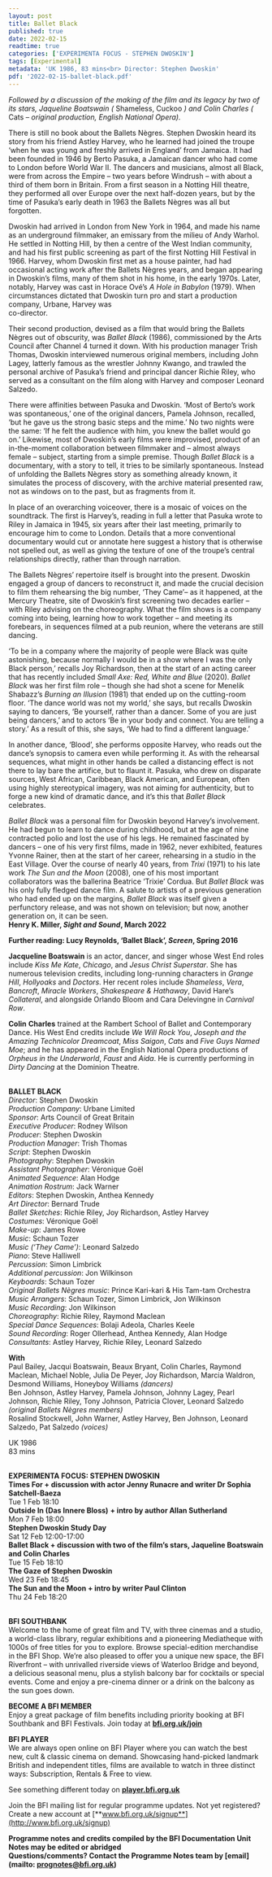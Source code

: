 ```yaml
---
layout: post
title: Ballet Black
published: true
date: 2022-02-15
readtime: true
categories: ['EXPERIMENTA FOCUS - STEPHEN DWOSKIN']
tags: [Experimental]
metadata: 'UK 1986, 83 mins<br> Director: Stephen Dwoskin'
pdf: '2022-02-15-ballet-black.pdf'
---
```


_Followed by a discussion of the making of the film and its legacy by two of its stars, Jaqueline Boatswain (_ Shameless, Cuckoo _) and Colin Charles (_ Cats _– original production, English National Opera)._

There is still no book about the Ballets Nègres. Stephen Dwoskin heard its story from his friend Astley Harvey, who he learned had joined the troupe ‘when he was young and freshly arrived in England’ from Jamaica. It had been founded in 1946 by Berto Pasuka, a Jamaican dancer who had come to London before World War II. The dancers and musicians, almost all Black, were from across the Empire – two years before Windrush – with about a third of them born in Britain. From a first season in a Notting Hill theatre, they performed all over Europe over the next half-dozen years, but by the time of Pasuka’s early death in 1963 the Ballets Nègres was all but forgotten.

Dwoskin had arrived in London from New York in 1964, and made his name as an underground filmmaker, an emissary from the milieu of Andy Warhol. He settled in Notting Hill, by then a centre of the West Indian community, and had his first public screening as part of the first Notting Hill Festival in 1966. Harvey, whom Dwoskin first met as a house painter, had had occasional acting work after the Ballets Nègres years, and began appearing in Dwoskin’s films, many of them shot in his home, in the early 1970s. Later, notably, Harvey was cast in Horace Ové’s _A Hole in Babylon_ (1979). When circumstances dictated that Dwoskin turn pro and start a production company, Urbane, Harvey was  
co-director.

Their second production, devised as a film that would bring the Ballets Nègres out of obscurity, was _Ballet Black_ (1986), commissioned by the Arts Council after Channel 4 turned it down. With his production manager Trish Thomas, Dwoskin interviewed numerous original members, including John Lagey, latterly famous as the wrestler Johnny Kwango, and trawled the personal archive of Pasuka’s friend and principal dancer Richie Riley, who served as a consultant on the film along with Harvey and composer Leonard Salzedo.

There were affinities between Pasuka and Dwoskin. ‘Most of Berto’s work was spontaneous,’ one of the original dancers, Pamela Johnson, recalled, ‘but he gave us the strong basic steps and the mime.’ No two nights were the same: ‘If he felt the audience with him, you knew the ballet would go on.’ Likewise, most of Dwoskin’s early films were improvised, product of an in-the-moment collaboration between filmmaker and – almost always female – subject, starting from a simple premise. Though _Ballet Black_ is a documentary, with a story to tell, it tries to be similarly spontaneous. Instead of unfolding the Ballets Nègres story as something already known, it simulates the process of discovery, with the archive material presented raw, not as windows on to the past, but as fragments from it.

In place of an overarching voiceover, there is a mosaic of voices on the soundtrack. The first is Harvey’s, reading in full a letter that Pasuka wrote to Riley in Jamaica in 1945, six years after their last meeting, primarily to encourage him to come to London. Details that a more conventional documentary would cut or annotate here suggest a history that is otherwise not spelled out, as well as giving the texture of one of the troupe’s central relationships directly, rather than through narration.

The Ballets Nègres’ repertoire itself is brought into the present. Dwoskin engaged a group of dancers to reconstruct it, and made the crucial decision to film them rehearsing the big number, ‘They Came’– as it happened, at the Mercury Theatre, site of Dwoskin’s first screening two decades earlier – with Riley advising on the choreography. What the film shows is a company coming into being, learning how to work together – and meeting its forebears, in sequences filmed at a pub reunion, where the veterans are still dancing.

‘To be in a company where the majority of people were Black was quite astonishing, because normally I would be in a show where I was the only Black person,’ recalls Joy Richardson, then at the start of an acting career that has recently included _Small Axe: Red, White and Blue_ (2020). _Ballet Black_ was her first film role – though she had shot a scene for Menelik Shabazz’s _Burning an Illusion_ (1981) that ended up on the cutting-room floor. ‘The dance world was not my world,’ she says, but recalls Dwoskin saying to dancers, ‘Be yourself, rather than a dancer. Some of you are just being dancers,’ and to actors ‘Be in your body and connect. You are telling a story.’ As a result of this, she says, ‘We had to find a different language.’

In another dance, ‘Blood’, she performs opposite Harvey, who reads out the dance’s synopsis to camera even while performing it. As with the rehearsal sequences, what might in other hands be called a distancing effect is not there to lay bare the artifice, but to flaunt it. Pasuka, who drew on disparate sources, West African, Caribbean, Black American, and European, often using highly stereotypical imagery, was not aiming for authenticity, but to forge a new kind of dramatic dance, and it’s this that _Ballet Black_ celebrates.

_Ballet Black_ was a personal film for Dwoskin beyond Harvey’s involvement.  He had begun to learn to dance during childhood, but at the age of nine contracted polio and lost the use of his legs. He remained fascinated by dancers – one of his very first films, made in 1962, never exhibited, features Yvonne Rainer, then at the start of her career, rehearsing in a studio in the East Village. Over the course of nearly 40 years, from _Trixi_ (1971) to his late work _The Sun and the Moon_ (2008), one of his most important collaborators was the ballerina Beatrice ‘Trixie’ Cordua. But _Ballet Black_ was his only fully fledged dance film. A salute to artists of a previous generation who had ended up on the margins, _Ballet Black_ was itself given a perfunctory release, and was not shown on television; but now, another generation on, it can be seen.  
**Henry K. Miller, _Sight and Sound_, March 2022**

**Further reading: Lucy Reynolds, ‘Ballet Black’, _Screen_, Spring 2016**

**Jacqueline Boatswain** is an actor, dancer, and singer whose West End roles include _Kiss Me Kate_, _Chicago_, and _Jesus Christ Superstar_. She has numerous television credits, including long-running characters in _Grange_ _Hill_, _Hollyoaks_ and _Doctors_. Her recent roles include _Shameless_, _Vera_, _Bancroft_, _Miracle_ _Workers_, _Shakespeare & Hathaway_, David Hare’s _Collateral_, and alongside Orlando Bloom and Cara Delevingne in _Carnival_ _Row_.

**Colin**  **Charles** trained at the Rambert School of Ballet and Contemporary Dance. His West End credits include _We Will Rock You_, _Joseph and the Amazing Technicolor Dreamcoat_, _Miss_ _Saigon_, _Cats_ and _Five Guys Named Moe_; and he has appeared in the English National Opera productions of _Orpheus in the Underworld_, _Faust_ and _Aida_. He is currently performing in _Dirty_ _Dancing_ at the Dominion Theatre.
<br><br>

**BALLET BLACK**  
_Director_: Stephen Dwoskin  
_Production Company_: Urbane Limited  
_Sponsor_: Arts Council of Great Britain  
_Executive Producer_: Rodney Wilson  
_Producer_: Stephen Dwoskin  
_Production Manager_: Trish Thomas  
_Script_: Stephen Dwoskin  
_Photography_: Stephen Dwoskin  
_Assistant Photographer_: Véronique Goël  
_Animated Sequence_: Alan Hodge  
_Animation Rostrum_: Jack Warner  
_Editors_: Stephen Dwoskin, Anthea Kennedy  
_Art Director_: Bernard Trude  
_Ballet Sketches_: Richie Riley, Joy Richardson, Astley Harvey  
_Costumes_: Véronique Goël  
_Make-up_: James Rowe  
_Music_: Schaun Tozer  
_Music (‘They Came’)_: Leonard Salzedo  
_Piano_: Steve Halliwell  
_Percussion_: Simon Limbrick  
_Additional percussion_: Jon Wilkinson  
_Keyboards_: Schaun Tozer  
_Original Ballets Nègres music_:  Prince Kari-kari & His Tam-tam Orchestra  
_Music Arrangers_: Schaun Tozer, Simon Limbrick, Jon Wilkinson  
_Music Recording_: Jon Wilkinson  
_Choreography_: Richie Riley, Raymond Maclean  
_Special Dance Sequences_: Bolaji Adeola,  Charles Keele  
_Sound Recording_: Roger Ollerhead,  Anthea Kennedy, Alan Hodge  
_Consultants_: Astley Harvey, Richie Riley,  Leonard Salzedo

**With**  
Paul Bailey, Jacqui Boatswain, Beaux Bryant, Colin Charles, Raymond Maclean, Michael Noble, Julia De Peyer, Joy Richardson, Marcia Waldron, Desmond Williams, Honeyboy Williams _(dancers)_  
Ben Johnson, Astley Harvey, Pamela Johnson, Johnny Lagey, Pearl Johnson, Richie Riley, Tony Johnson, Patricia Clover, Leonard Salzedo _(original Ballets Nègres members)_  
Rosalind Stockwell, John Warner, Astley Harvey, Ben Johnson, Leonard Salzedo, Pat Salzedo _(voices)_

UK 1986  
83 mins
<br><br>

**EXPERIMENTA FOCUS: STEPHEN DWOSKIN**<br>
**Times For + discussion with actor Jenny Runacre and writer Dr Sophia Satchell-Baeza**<br>
Tue 1 Feb 18:10<br>
**Outside In (Das Innere Bloss)** **+ intro by  author Allan Sutherland**<br>
Mon 7 Feb 18:00<br>
**Stephen Dwoskin Study Day**<br>
Sat 12 Feb 12:00-17:00<br>
**Ballet Black + discussion with two of the film’s stars, Jaqueline Boatswain and Colin Charles**<br>
Tue 15 Feb 18:10<br>
**The Gaze of Stephen Dwoskin**<br>
Wed 23 Feb 18:45<br>
**The Sun and the Moon + intro by  writer Paul Clinton**<br>
Thu 24 Feb 18:20<br>
<br>

**BFI SOUTHBANK**  
Welcome to the home of great film and TV, with three cinemas and a studio, a world-class library, regular exhibitions and a pioneering Mediatheque with 1000s of free titles for you to explore. Browse special-edition merchandise in the BFI Shop. We’re also pleased to offer you a unique new space, the BFI Riverfront – with unrivalled riverside views of Waterloo Bridge and beyond, a delicious seasonal menu, plus a stylish balcony bar for cocktails or special events. Come and enjoy a pre-cinema dinner or a drink on the balcony as the sun goes down.  

**BECOME A BFI MEMBER**  
Enjoy a great package of film benefits including priority booking at BFI Southbank and BFI Festivals. Join today at [**bfi.org.uk/join**](http://www.bfi.org.uk/join)  

**BFI PLAYER**  
 We are always open online on BFI Player where you can watch the best new, cult &amp; classic cinema on demand. Showcasing hand-picked landmark British and independent titles, films are available to watch in three distinct ways: Subscription, Rentals &amp; Free to view.  

See something different today on [**player.bfi.org.uk**](https://player.bfi.org.uk)  

Join the BFI mailing list for regular programme updates. Not yet registered? Create a new account at [**www.bfi.org.uk/signup**](http://www.bfi.org.uk/signup)

**Programme notes and credits compiled by the BFI Documentation Unit  
Notes may be edited or abridged  
Questions/comments? Contact the Programme Notes team by [email](mailto: prognotes@bfi.org.uk)**

<!--stackedit_data:
eyJoaXN0b3J5IjpbLTc3Nzc4MzUwMV19
-->
